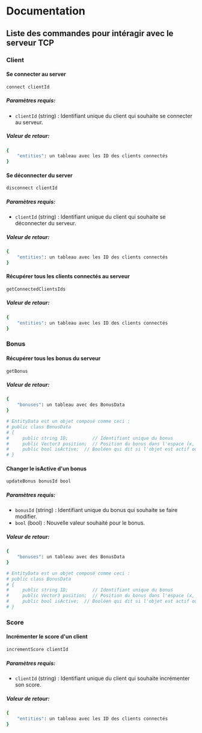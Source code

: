 # Documentation

## Liste des commandes pour intéragir avec le serveur TCP

### Client

#### Se connecter au server
```bash
connect clientId
```
##### Paramètres requis:
* `clientId` (string) : Identifiant unique du client qui souhaite se connecter au serveur.

##### Valeur de retour: <br>
```bash
{
    "entities": un tableau avec les ID des clients connectés
}
```

#### Se déconnecter du server
```bash
disconnect clientId
```
##### Paramètres requis:
* `clientId` (string) : Identifiant unique du client qui souhaite se déconnecter du serveur.

##### Valeur de retour: <br>
```bash
{
    "entities": un tableau avec les ID des clients connectés
}
```

#### Récupérer tous les clients connectés au serveur
```bash
getConnectedClientsIds
```

##### Valeur de retour: <br>
```bash
{
    "entities": un tableau avec les ID des clients connectés
}
```

### Bonus

#### Récupérer tous les bonus du serveur
```bash
getBonus
```

##### Valeur de retour: <br>
```bash
{
    "bonuses": un tableau avec des BonusData
}

# EntityData est un objet composé comme ceci : 
# public class BonusData
# {
#     public string ID;         // Identifiant unique du bonus
#     public Vector3 position;  // Position du bonus dans l'espace (x, y, z)
#     public bool isActive;  // Booléen qui dit si l'objet est actif ou pas
# }
```

#### Changer le isActive d'un bonus
```bash
updateBonus bonusId bool
```
##### Paramètres requis:
* `bonusId` (string) : Identifiant unique du bonus qui souhaite se faire modifier.
* `bool` (bool) : Nouvelle valeur souhaité pour le bonus.

##### Valeur de retour: <br>
```bash
{
    "bonuses": un tableau avec des BonusData
}

# EntityData est un objet composé comme ceci : 
# public class BonusData
# {
#     public string ID;         // Identifiant unique du bonus
#     public Vector3 position;  // Position du bonus dans l'espace (x, y, z)
#     public bool isActive;  // Booléen qui dit si l'objet est actif ou pas
# }
```

### Score

#### Incrémenter le score d'un client
```bash
incrementScore clientId
```

##### Paramètres requis:
* `clientId` (string) : Identifiant unique du client qui souhaite incrémenter son score.

##### Valeur de retour: <br>
```bash
{
    "entities": un tableau avec les ID des clients connectés
}
```
